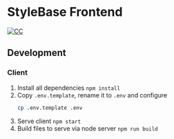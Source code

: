 # StyleBase Frontend

[![CC](https://img.shields.io/badge/Conventional%20Commits-1.0.0-green.svg)](https://conventionalcommits.org)

## Development

### Client

1. Install all dependencies `npm install`
1. Copy `.env.template`, rename it to `.env` and configure
   ```sh
   cp .env.template .env
   ```
1. Serve client `npm start`
1. Build files to serve via node server `npm run build`
